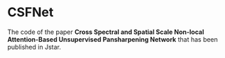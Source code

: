 # CSFNet
The code of the paper **Cross Spectral and Spatial Scale Non-local Attention-Based Unsupervised Pansharpening Network** that has been published in Jstar.
